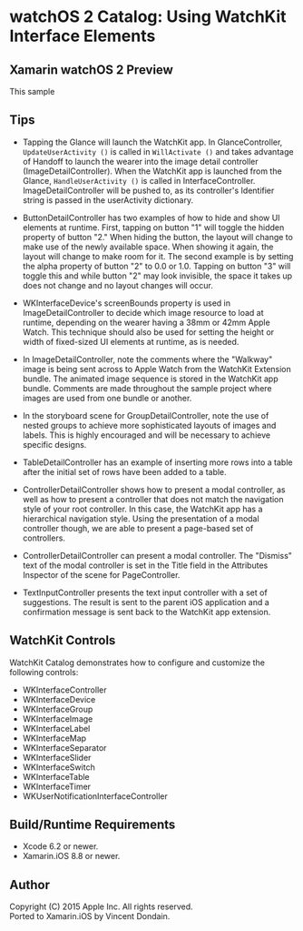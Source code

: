 watchOS 2 Catalog: Using WatchKit Interface Elements
==================================================
 
Xamarin watchOS 2 Preview
-------------------------

This sample 

 
Tips
----

- Tapping the Glance will launch the WatchKit app. In GlanceController, `UpdateUserActivity ()` is called in `WillActivate ()` and takes advantage of Handoff to launch the wearer into the image detail controller (ImageDetailController). When the WatchKit app is launched from the Glance, `HandleUserActivity ()` is called in InterfaceController. ImageDetailController will be pushed to, as its controller's Identifier string is passed in the userActivity dictionary.

- ButtonDetailController has two examples of how to hide and show UI elements at runtime. First, tapping on button "1" will toggle the hidden property of button "2." When hiding the button, the layout will change to make use of the newly available space. When showing it again, the layout will change to make room for it. The second example is by setting the alpha property of button "2" to 0.0 or 1.0. Tapping on button "3" will toggle this and while button "2" may look invisible, the space it takes up does not change and no layout changes will occur.

- WKInterfaceDevice's screenBounds property is used in ImageDetailController to decide which image resource to load at runtime, depending on the wearer having a 38mm or 42mm Apple Watch. This technique should also be used for setting the height or width of fixed-sized UI elements at runtime, as is needed.

- In ImageDetailController, note the comments where the "Walkway" image is being sent across to Apple Watch from the WatchKit Extension bundle. The animated image sequence is stored in the WatchKit app bundle. Comments are made throughout the sample project where images are used from one bundle or another.

- In the storyboard scene for GroupDetailController, note the use of nested groups to achieve more sophisticated layouts of images and labels. This is highly encouraged and will be necessary to achieve specific designs.

- TableDetailController has an example of inserting more rows into a table after the initial set of rows have been added to a table.

- ControllerDetailController shows how to present a modal controller, as well as how to present a controller that does not match the navigation style of your root controller. In this case, the WatchKit app has a hierarchical navigation style. Using the presentation of a modal controller though, we are able to present a page-based set of controllers.

- ControllerDetailController can present a modal controller. The "Dismiss" text of the modal controller is set in the Title field in the Attributes Inspector of the scene for PageController.

- TextInputController presents the text input controller with a set of suggestions. The result is sent to the parent iOS application and a confirmation message is sent back to the WatchKit app extension.
 
WatchKit Controls
--------------
 
WatchKit Catalog demonstrates how to configure and customize the following controls:
 
* WKInterfaceController
* WKInterfaceDevice
* WKInterfaceGroup
* WKInterfaceImage
* WKInterfaceLabel
* WKInterfaceMap
* WKInterfaceSeparator
* WKInterfaceSlider
* WKInterfaceSwitch
* WKInterfaceTable
* WKInterfaceTimer
* WKUserNotificationInterfaceController

Build/Runtime Requirements 
--------------------------

* Xcode 6.2 or newer.
* Xamarin.iOS 8.8 or newer.
 
Author 
------

Copyright (C) 2015 Apple Inc. All rights reserved.  
Ported to Xamarin.iOS by Vincent Dondain.
